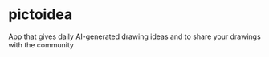 # pictoidea
App that gives daily AI-generated drawing ideas and to share your drawings with the community
